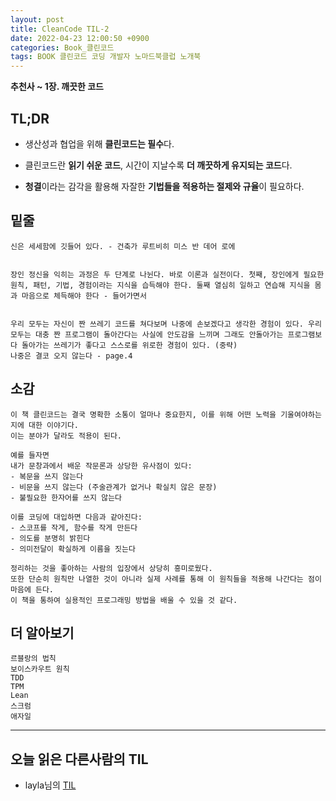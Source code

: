 ```yaml
---
layout: post
title: CleanCode TIL-2 
date: 2022-04-23 12:00:50 +0900
categories: Book_클린코드
tags: BOOK 클린코드 코딩 개발자 노마드북클럽 노개북
---
```


**추천사 ~ 1장. 깨끗한 코드**



## TL;DR

- 생산성과 협업을 위해 **클린코드는 필수**다.

- 클린코드란 **읽기 쉬운 코드**, 시간이 지날수록 **더 깨끗하게 유지되는 코드**다.

- **청결**이라는 감각을 활용해 자잘한 **기법들을 적용하는 절제와 규율**이 필요하다.

  

## **밑줄**

```
신은 세세함에 깃들어 있다. - 건축가 루트비히 미스 반 데어 로에
```

```

장인 정신을 익히는 과정은 두 단계로 나뉜다. 바로 이론과 실전이다. 첫째, 장인에게 필요한 원칙, 패턴, 기법, 경험이라는 지식을 습득해야 한다. 둘째 열심히 일하고 연습해 지식을 몸과 마음으로 체득해야 한다 - 들어가면서 

```

```

우리 모두는 자신이 짠 쓰레기 코드를 쳐다보며 나중에 손보겠다고 생각한 경험이 있다. 우리 모두는 대충 짠 프로그램이 돌아간다는 사실에 안도감을 느끼며 그래도 안돌아가는 프로그램보다 돌아가는 쓰레기가 좋다고 스스로를 위로한 경험이 있다. (중략) 
나중은 결코 오지 않는다 - page.4

```



## **소감**

```
이 책 클린코드는 결국 명확한 소통이 얼마나 중요한지, 이를 위해 어떤 노력을 기울여야하는지에 대한 이야기다.
이는 분야가 달라도 적용이 된다.

예를 들자면
내가 문창과에서 배운 작문론과 상당한 유사점이 있다: 
- 복문을 쓰지 않는다
- 비문을 쓰지 않는다 (주술관계가 없거나 확실치 않은 문장)
- 불필요한 한자어를 쓰지 않는다 

이를 코딩에 대입하면 다음과 같아진다:
- 스코프를 작게, 함수를 작게 만든다
- 의도를 분명히 밝힌다
- 의미전달이 확실하게 이름을 짓는다

정리하는 것을 좋아하는 사람의 입장에서 상당히 흥미로웠다.
또한 단순히 원칙만 나열한 것이 아니라 실제 사례를 통해 이 원칙들을 적용해 나간다는 점이 마음에 든다.
이 책을 통하여 실용적인 프로그래밍 방법을 배울 수 있을 것 같다.
```



## **더 알아보기**

```
르블랑의 법칙
보이스카우트 원칙
TDD
TPM
Lean
스크럼
애자일
```







---



## 오늘 읽은 다른사람의 TIL

- layla님의 [TIL](https://nomadcoders.co/community/thread/4363)

 